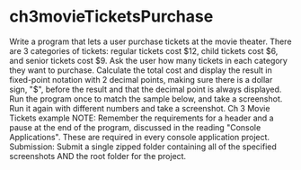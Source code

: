 # ch3movieTicketsPurchase
Write a program that lets a user purchase tickets at the movie theater. There are 3 categories of tickets: regular tickets cost $12, child tickets cost $6, and senior tickets cost $9. Ask the user how many tickets in each category they want to purchase. Calculate the total cost and display the result in fixed-point notation with 2 decimal points, making sure there is a dollar sign, "$", before the result and that the decimal point is always displayed. Run the program once to match the sample below, and take a screenshot. Run it again with different numbers and take a screenshot.  Ch 3 Movie Tickets example     NOTE: Remember the requirements for a header and a pause at the end of the program, discussed in the reading "Console Applications". These are required in every console application project.  Submission: Submit a single zipped folder containing all of the specified screenshots AND the root folder for the project.
